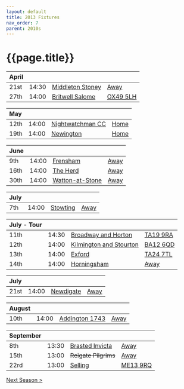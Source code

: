 ```yaml
---
layout: default
title: 2013 Fixtures
nav_order: 7
parent: 2010s
---
```


# {{page.title}}

| April |  |  |  |
|:---|:---|:---|:---|
| 21st | 14:30 | [Middleton Stoney](middleton-stoney) | [Away](https://goo.gl/maps/NKG1fHyPgmci55aGA) |
| 27th | 14:00 | [Britwell Salome](britwell-salome) | [OX49 5LH](https://goo.gl/maps/CGgpPNyQhotADDFs9) |

| May |  |  |  |
|:---|:---|:---|:---|
| 12th | 14:00 | [Nightwatchman CC](nightwatchman) | [Home](https://goo.gl/maps/w2skeCXwzZTEh7e26) |
| 19th | 14:00 | [Newington](newington) | [Home](https://goo.gl/maps/w2skeCXwzZTEh7e26) |

| June |  |  |  |
|:---|:---|:---|:---|
| 9th | 14:00 | [Frensham](frensham) | [Away](https://goo.gl/maps/NKG1fHyPgmci55aGA) |
| 16th | 14:00 | [The Herd](the-herd) | [Away](https://goo.gl/maps/w2skeCXwzZTEh7e26) |
| 30th | 14:00 | [Watton-at-Stone](watton-at-stone) | [Away](https://goo.gl/maps/JPBQawMsjLgYtVHk9) |

| July |  |  |  |
|:---|:---|:---|:---|
| 7th | 14:00 | [Stowting](stowting) | [Away](https://goo.gl/maps/3Br4woRQXRqh9Uje8) |

| July - Tour |  |  |  |
|:---|:---|:---|:---|
| 11th | 14:30 | [Broadway and Horton](broadway-and-horton) | [TA19 9RA](https://goo.gl/maps/ULbmC6LSX5HSAe8U6) |
| 12th | 14:00 | [Kilmington and Stourton](kilmington-and-stourton) | [BA12 6QD](https://goo.gl/maps/6q53XChZh9A2) |
| 13th | 14:00 | [Exford](exford) | [TA24 7TL](https://goo.gl/maps/fF9q6YYzDXm3mtrf6) |
| 14th | 14:00 | [Horningsham](horningsham) | [Away](https://goo.gl/maps/SNpXcsajYDXfjmff7) |

| July |  |  |  |
|:---|:---|:---|:---|
| 21st | 14:00 | [Newdigate](newdigate) | [Away](https://goo.gl/maps/9uAr2nHj19CJDEjw6) |

| August |  |  |  |
|:---|:---|:---|:---|
| 10th | 14:00 | [Addington 1743](addington-1743) | [Away](https://goo.gl/maps/R8xcTWDgF3ZPmChc6) |

| September |  |  |  |
|:---|:---|:---|:---|
| 8th | 13:30 | [Brasted Invicta](brasted-invicta) | [Away](https://goo.gl/maps/572BWRknBEd9CEvUA) |
| 15th | 13:00 | <del>Reigate Pilgrims</del> | [Away](https://goo.gl/maps/z54KDhWLtQreY6xy9) |
| 22rd | 13:00 | [Selling](selling) | [ME13 9RQ](https//goo.gl/maps/QeLhjBkEbJr) |

[Next Season >](../2014)